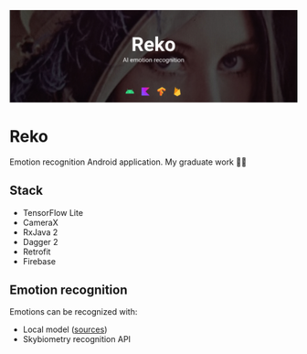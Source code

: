 ![Reko header](./img/reko.jpg)

# Reko

Emotion recognition Android application. My graduate work 👨‍🎓

## Stack

- TensorFlow Lite
- CameraX
- RxJava 2
- Dagger 2
- Retrofit
- Firebase

## Emotion recognition

Emotions can be recognized with:
- Local model ([sources](https://github.com/weazyexe/reko-model))
- Skybiometry recognition API
